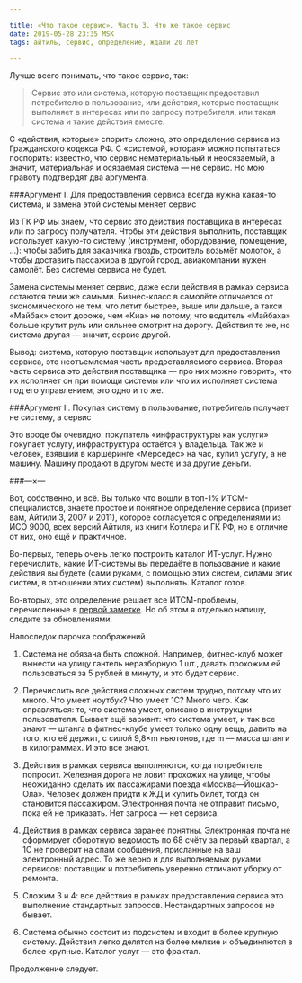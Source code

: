 ```yaml
---

title: «Что такое сервис». Часть 3. Что же такое сервис
date: 2019-05-28 23:35 MSK
tags: айтиль, сервис, определение, ждали 20 лет

---
```


Лучше всего понимать, что такое сервис, так:

>Сервис это или система, которую поставщик предоставил потребителю в пользование, или действия, которые поставщик выполняет в интересах или по запросу потребителя, или такая система и такие действия вместе. 

С «действия, которые» спорить сложно, это определение сервиса из Гражданского кодекса РФ. С «системой, которая» можно попытаться поспорить: известно, что сервис нематериальный и неосязаемый, а значит, материальная и осязаемая система — не сервис. Но мою правоту подтвердят два аргумента.

###Аргумент I. Для предоставления сервиса всегда нужна какая-то система, и замена этой системы меняет сервис 

Из ГК РФ мы знаем, что сервис это действия поставщика в интересах или по запросу получателя. Чтобы эти действия выполнить, поставщик использует какую-то систему (инструмент, оборудование, помещение, …): чтобы забить для заказчика гвоздь, строитель возьмёт молоток, а чтобы доставить пассажира в другой город, авиакомпании нужен самолёт. Без системы сервиса не будет. 

Замена системы меняет сервис, даже если действия в рамках сервиса остаются теми же самыми. Бизнес-класс в самолёте отличается от экономического не тем, что летит быстрее, выше или дальше, а такси «Майбах» стоит дороже, чем «Киа» не потому, что водитель «Майбаха» больше крутит руль или сильнее смотрит на дорогу. Действия те же, но система другая — значит, сервис другой.  

Вывод: система, которую поставщик использует для предоставления сервиса, это неотъемлемая часть предоставляемого сервиса. Вторая часть сервиса это действия поставщика — про них можно говорить, что их исполняет он при помощи системы или что их исполняет система под его управлением, это одно и то же. 

###Аргумент II. Покупая систему в пользование, потребитель получает не систему, а сервис

Это вроде бы очевидно: покупатель «инфраструктуры как услуги» покупает услугу, инфраструктура остаётся у владельца. Так же и человек, взявший в каршеринге «Мерседес» на час, купил услугу, а не машину. Машину продают в другом месте и за другие деньги.

###—×—

Вот, собственно, и всё. Вы только что вошли в топ-1% ИТСМ-специалистов, знаете простое и понятное определение сервиса (привет вам, Айтили 3, 2007 и 2011), которое согласуется с определениями из ИСО 9000, всех версий Айтиля, из книги Котлера и ГК РФ, но в отличие от них, оно ещё и практичное. 

Во-первых, теперь очень легко построить каталог ИТ-услуг. Нужно перечислить, какие ИТ-системы вы передаёте в пользование и какие действия вы будете (сами руками, с помощью этих систем, силами этих систем, в отношении этих систем) выполнять. Каталог готов.

Во-вторых, это определение решает все ИТСМ-проблемы, перечисленные в [первой заметке](2018-07-15-what_is_service_closing_the_topic.html). Но об этом я отдельно напишу, следите за обновлениями.

Напоследок парочка соображений 

1. Система не обязана быть сложной. Например, фитнес-клуб может вынести на улицу гантель неразборную 1 шт., давать прохожим ей пользоваться за 5 рублей в минуту, и это будет сервис.

2. Перечислить все действия сложных систем трудно, потому что их много. Что умеет ноутбук? Что умеет 1С? Много чего. Как справляться: то, что система умеет, описано в инструкции пользователя. Бывает ещё вариант: что система умеет, и так все знают — штанга в фитнес-клубе умеет только одну вещь, давить на того, кто её держит, с силой 9,8×m ньютонов, где m — масса штанги в килограммах. И это все знают.   

3. Действия в рамках сервиса выполняются, когда потребитель попросит. Железная дорога не ловит прохожих на улице, чтобы неожиданно сделать их пассажирами поезда «Москва—Йошкар-Ола». Человек должен придти к ЖД и купить билет, тогда он становится пассажиром. Электронная почта не отправит письмо, пока ей не приказать. Нет запроса — нет сервиса.

4. Действия в рамках сервиса заранее понятны. Электронная почта не сформирует оборотную ведомость по 68 счёту за первый квартал, а 1С не проверит на спам сообщения, присланные на ваш электронный адрес. То же верно и для выполняемых руками сервисов: поставщик и потребитель уверенно отличают уборку от ремонта.

5. Сложим 3 и 4: все действия в рамках предоставления сервиса это выполнение стандартных запросов. Нестандартных запросов не бывает.

6. Система обычно состоит из подсистем и входит в более крупную систему. Действия легко делятся на более мелкие и объединяются в более крупные. Каталог услуг — это фрактал.

Продолжение следует.      
